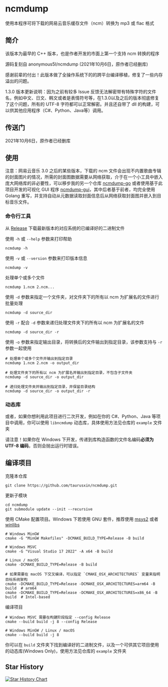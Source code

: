 # ncmdump

使用本程序可将下载的网易云音乐缓存文件（ncm）转换为 mp3 或 flac 格式

## 简介

该版本为最早的 C++ 版本，也是作者开发的市面上第一个支持 ncm 转换的程序

源码复刻自 anonymous5l/ncmdump (2021年10月6日，原作者已经删库)

感谢前辈的付出！此版本做了全操作系统下的的跨平台编译移植，修复了一些内存溢出的问题。

1.3.0 版本更新说明：因为之前有较多 Issue 反馈无法解密带有特殊字符的文件名，例如中文、日文、韩文或者是表情符号等，在1.3.0以及之后的版本彻底修复了这个问题，所有的 UTF-8 字符都可以正常解密。并且还自带了 dll 的构建，可以供其他应用程序（C#、Python、Java等）调用。

## 传送门

2021年10月6日，原作者已经删库

## 使用

注意：网易云音乐 3.0 之后的某些版本，下载的 ncm 文件会出现不内置歌曲专辑的封面图片的情况，所需的封面图数据需要从网络获取，介于在一个小工具中嵌入庞大网络库的非必要性，可以移步我的另一个仓库 [ncmdump-go](https://git.taurusxin.com/taurusxin/ncmdump-go) 或者使用基于此项目开发的可视化 GUI 程序 [ncmdump-gui](https://git.taurusxin.com/taurusxin/ncmdump-gui)，其中后者基于前者，均完全使用 Golang 重写，并支持自动从元数据读取封面信息后从网络获取封面图并嵌入到目标音乐文件。

### 命令行工具

从 [Release](https://github.com/taurusxin/ncmdump/releases) 下载最新版本的对应系统的已编译好的二进制文件

使用 `-h` 或 `--help` 参数来打印帮助

```shell
ncmdump -h
```

使用 `-v` 或 `--version` 参数来打印版本信息

```shell
ncmdump -v
```

处理单个或多个文件

```shell
ncmdump 1.ncm 2.ncm...
```

使用 `-d` 参数来指定一个文件夹，对文件夹下的所有以 ncm 为扩展名的文件进行批量处理

```shell
ncmdump -d source_dir
```

使用 `-r` 配合 `-d` 参数来递归处理文件夹下的所有以 ncm 为扩展名的文件

```shell
ncmdump -d source_dir -r
```

使用 `-o` 参数来指定输出目录，将转换后的文件输出到指定目录，该参数支持与 `-r` 参数一起使用

```shell
# 处理单个或多个文件并输出到指定目录
ncmdump 1.ncm 2.ncm -o output_dir

# 处理文件夹下的所有以 ncm 为扩展名并输出到指定目录，不包含子文件夹
ncmdump -d source_dir -o output_dir

# 递归处理文件夹并输出到指定目录，并保留目录结构
ncmdump -d source_dir -o output_dir -r
```

### 动态库

或者，如果你想利用此项目进行二次开发，例如在你的 C#、Python、Java 等项目中调用，你可以使用 `libncmdump` 动态库，具体使用方法见仓库的 `example` 文件夹

请注意！如果你在 Windows 下开发，传递到库构造函数的文件名编码**必须为 UTF-8 编码**，否则会抛出运行时错误。

## 编译项目

克隆本仓库

```shell
git clone https://github.com/taurusxin/ncmdump.git
```

更新子模块

```shell
cd ncmdump
git submodule update --init --recursive
```

使用 CMake 配置项目。Windows 下若使用 GNU 套件，推荐使用 [msys2](https://www.msys2.org/) 或者 [winlibs](https://winlibs.com/)

```shell
# Windows MinGW
cmake -G "MinGW Makefiles" -DCMAKE_BUILD_TYPE=Release -B build

# Windows MSVC
cmake -G "Visual Studio 17 2022" -A x64 -B build

# Linux / macOS
cmake -DCMAKE_BUILD_TYPE=Release -B build

# 如果需要在 macOS 下交叉编译，可以指定 `CMAKE_OSX_ARCHITECTURES` 变量来指明目标系统架构
cmake -DCMAKE_BUILD_TYPE=Release -DCMAKE_OSX_ARCHITECTURES=arm64 -B build  # arm64
cmake -DCMAKE_BUILD_TYPE=Release -DCMAKE_OSX_ARCHITECTURES=x86_64 -B build  # Intel-based
```

编译项目

```shell
# Windows MSVC 需要在构建阶段指定 --config Release
cmake --build build -j 8 --config Release

# Windows MinGW / Linux / macOS
cmake --build build -j 8
```

你可以在 `build` 文件夹下找到编译好的二进制文件，以及一个可供其它项目使用的动态库(Windows Only)，使用方法见仓库的 `example` 文件夹

## Star History

[![Star History Chart](https://api.star-history.com/svg?repos=taurusxin/ncmdump&type=Date)](https://star-history.com/#taurusxin/ncmdump&Date)
